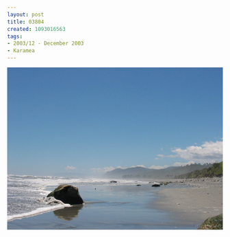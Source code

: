 ```yaml
---
layout: post
title: 03804
created: 1093016563
tags:
- 2003/12 - December 2003
- Karamea
---
```


<img src="/image/images/03804-1320.jpg"/>

